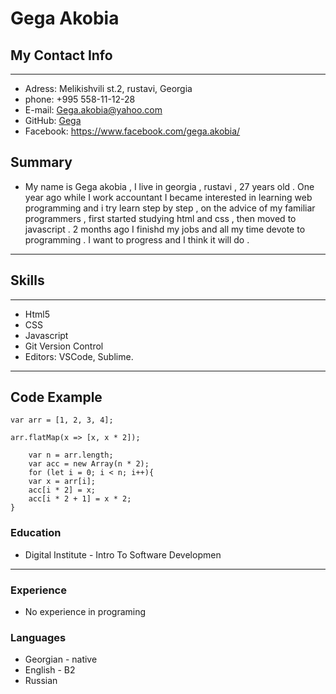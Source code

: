 # Gega Akobia

## My Contact Info

---

- Adress: Melikishvili st.2, rustavi, Georgia
- phone: +995 558-11-12-28
- E-mail: Gega.akobia@yahoo.com
- GitHub:  <a href="https://github.com/gegaakobia">Gega</a>
- Facebook: <https://www.facebook.com/gega.akobia/>


## Summary
- My name is Gega akobia , I live in georgia , rustavi , 27 years old . One year ago while I work accountant  I became interested in learning web programming  and i try learn step by step , on the advice of my familiar programmers , first started studying html and css , then moved to javascript . 2 months ago I finishd my  jobs and all my time devote to programming . I want to progress and I think it will do .

---


## Skills

---

- Html5
- CSS
- Javascript
- Git Version Control
- Editors: VSCode, Sublime.

---

## Code Example

```
var arr = [1, 2, 3, 4];

arr.flatMap(x => [x, x * 2]);

    var n = arr.length;
    var acc = new Array(n * 2);
    for (let i = 0; i < n; i++){
    var x = arr[i];
    acc[i * 2] = x;
    acc[i * 2 + 1] = x * 2;
}

```

### Education

- Digital Institute - Intro To Software Developmen

---
### Experience

- No experience in programing

### Languages

- Georgian - native
- English - B2
- Russian 


